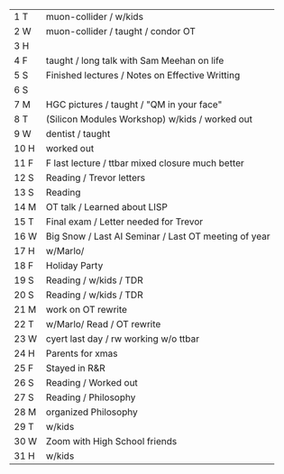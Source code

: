 |      |                                                      |
| ---- | ---------------------------------------------------- |
| 1  T | muon-collider / w/kids                               |
| 2  W | muon-collider / taught / condor OT                   |
| 3  H |                                                      |
| 4  F | taught / long talk with Sam Meehan on life           |
| 5  S | Finished lectures / Notes on Effective Writting      |
| 6  S |                                                      |
| 7  M | HGC pictures / taught / "QM in your face"            |
| 8  T | (Silicon Modules Workshop) w/kids / worked out       |
| 9  W | dentist / taught                                     |
| 10 H | worked out                                           |
| 11 F | F last lecture / ttbar mixed closure much better     |
| 12 S | Reading / Trevor letters                             |
| 13 S | Reading                                              |
| 14 M | OT talk / Learned about LISP                         |
| 15 T | Final exam / Letter needed for Trevor                |
| 16 W | Big Snow / Last AI Seminar / Last OT meeting of year |
| 17 H | w/Marlo/                                             |
| 18 F | Holiday Party                                        |
| 19 S | Reading / w/kids / TDR                               |
| 20 S | Reading / w/kids / TDR                               |
| 21 M | work on OT rewrite                                   |
| 22 T | w/Marlo/ Read / OT rewrite                           |
| 23 W | cyert last day / rw working w/o ttbar                |
| 24 H | Parents for xmas                                     |
| 25 F | Stayed in R&R                                        |
| 26 S | Reading / Worked out                                 |
| 27 S | Reading / Philosophy                                 |
| 28 M | organized Philosophy                                 |
| 29 T | w/kids                                               |
| 30 W | Zoom with High School friends                        |
| 31 H | w/kids                                               |







